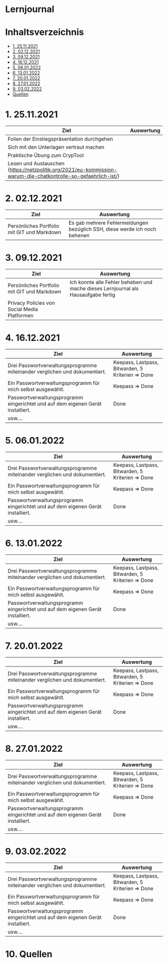 # Lernjournal

# Inhaltsverzeichnis

- [1. 25.11.2021](#1-25112021)
- [2. 02.12.2021](#2-02122021)
- [3. 09.12.2021](#3-09122021)
- [4. 16.12.2021](#4-16122021)
- [5. 06.01.2022](#5-06012022)
- [6. 13.01.2022](#6-13012022)
- [7. 20.01.2022](#7-20012022)
- [8. 27.01.2022](#8-27012022)
- [9. 03.02.2022](#9-03022022)
- [Quellen](#10-quellen)

# 1. 25.11.2021

| Ziel                                                                                                                | Auswertung |
| ------------------------------------------------------------------------------------------------------------------- | ---------- |
| Folien der Einstiegspräsentation durchgehen                                                                         |            |
| Sich mit den Unterlagen vertraut machen                                                                             |            |
| Praktische Übung zum CrypTool                                                                                       |            |
| Lesen und Austauschen<br />(https://netzpolitik.org/2021/eu-kommission-warum-die-chatkontrolle-so-gefaehrlich-ist/) |            |

# 2. 02.12.2021

| Ziel                                        | Auswertung                                                                 |
| ------------------------------------------- | -------------------------------------------------------------------------- |
| Persönliches Portfolio mit GIT und Markdown | Es gab mehrere Fehlermeldungen bezüglich SSH, diese werde ich noch behenen |

# 3. 09.12.2021

| Ziel                                         | Auswertung                                                                         |
| -------------------------------------------- | ---------------------------------------------------------------------------------- |
| Persönliches Portfolio mit GIT und Markdown  | Ich konnte alle Fehler beheben und mache dieses Lernjournal als Hausaufgabe fertig |
| Privacy Policies von Social Media Platformen |                                                                                    |

# 4. 16.12.2021

| Ziel                                                                            | Auswertung                                        |
| ------------------------------------------------------------------------------- | ------------------------------------------------- |
| Drei Passwortverwaltungsprogramme miteinander verglichen und dokumentiert.      | Keepass, Lastpass, Bitwarden, 5 Kriterien => Done |
| Ein Passwortverwaltungsprogramm für mich selbst ausgewählt.                     | Keepass => Done                                   |
| Passwortverwaltungsprogramm eingerichtet und auf dem eigenen Gerät installiert. | Done                                              |
| usw….                                                                           |                                                   |

# 5. 06.01.2022

| Ziel                                                                            | Auswertung                                        |
| ------------------------------------------------------------------------------- | ------------------------------------------------- |
| Drei Passwortverwaltungsprogramme miteinander verglichen und dokumentiert.      | Keepass, Lastpass, Bitwarden, 5 Kriterien => Done |
| Ein Passwortverwaltungsprogramm für mich selbst ausgewählt.                     | Keepass => Done                                   |
| Passwortverwaltungsprogramm eingerichtet und auf dem eigenen Gerät installiert. | Done                                              |
| usw….                                                                           |                                                   |

# 6. 13.01.2022

| Ziel                                                                            | Auswertung                                        |
| ------------------------------------------------------------------------------- | ------------------------------------------------- |
| Drei Passwortverwaltungsprogramme miteinander verglichen und dokumentiert.      | Keepass, Lastpass, Bitwarden, 5 Kriterien => Done |
| Ein Passwortverwaltungsprogramm für mich selbst ausgewählt.                     | Keepass => Done                                   |
| Passwortverwaltungsprogramm eingerichtet und auf dem eigenen Gerät installiert. | Done                                              |
| usw….                                                                           |                                                   |

# 7. 20.01.2022

| Ziel                                                                            | Auswertung                                        |
| ------------------------------------------------------------------------------- | ------------------------------------------------- |
| Drei Passwortverwaltungsprogramme miteinander verglichen und dokumentiert.      | Keepass, Lastpass, Bitwarden, 5 Kriterien => Done |
| Ein Passwortverwaltungsprogramm für mich selbst ausgewählt.                     | Keepass => Done                                   |
| Passwortverwaltungsprogramm eingerichtet und auf dem eigenen Gerät installiert. | Done                                              |
| usw….                                                                           |                                                   |

# 8. 27.01.2022

| Ziel                                                                            | Auswertung                                        |
| ------------------------------------------------------------------------------- | ------------------------------------------------- |
| Drei Passwortverwaltungsprogramme miteinander verglichen und dokumentiert.      | Keepass, Lastpass, Bitwarden, 5 Kriterien => Done |
| Ein Passwortverwaltungsprogramm für mich selbst ausgewählt.                     | Keepass => Done                                   |
| Passwortverwaltungsprogramm eingerichtet und auf dem eigenen Gerät installiert. | Done                                              |
| usw….                                                                           |                                                   |

# 9. 03.02.2022

| Ziel                                                                            | Auswertung                                        |
| ------------------------------------------------------------------------------- | ------------------------------------------------- |
| Drei Passwortverwaltungsprogramme miteinander verglichen und dokumentiert.      | Keepass, Lastpass, Bitwarden, 5 Kriterien => Done |
| Ein Passwortverwaltungsprogramm für mich selbst ausgewählt.                     | Keepass => Done                                   |
| Passwortverwaltungsprogramm eingerichtet und auf dem eigenen Gerät installiert. | Done                                              |
| usw….                                                                           |                                                   |

# 10. Quellen
